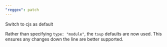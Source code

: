 ```yaml
---
"reggex": patch
---
```


Switch to cjs as default

Rather than specifying `type: "module"`, the `tsup` defaults are now used. This ensures any changes down the line are better supported.
